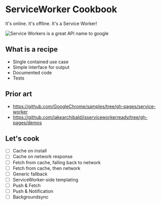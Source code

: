 # ServiceWorker Cookbook

It's online. It's offline. It's a Service Worker!

![Service Workers is a great API name to google](http://cmi-yorkrsg.com/images/wc.jpg)

## What is a recipe

- Single contained use case
- Simple interface for output
- Documented code
- Tests

## Prior art

- https://github.com/GoogleChrome/samples/tree/gh-pages/service-worker
- https://github.com/jakearchibald/isserviceworkerready/tree/gh-pages/demos

## Let's cook

- [ ] Cache on install
- [ ] Cache on network response
- [ ] Fetch from cache, falling back to network
- [ ] Fetch from cache, then network
- [ ] Generic fallback
- [ ] ServiceWorker-side templating
- [ ] Push & Fetch
- [ ] Push & Notification
- [ ] Backgroundsync
